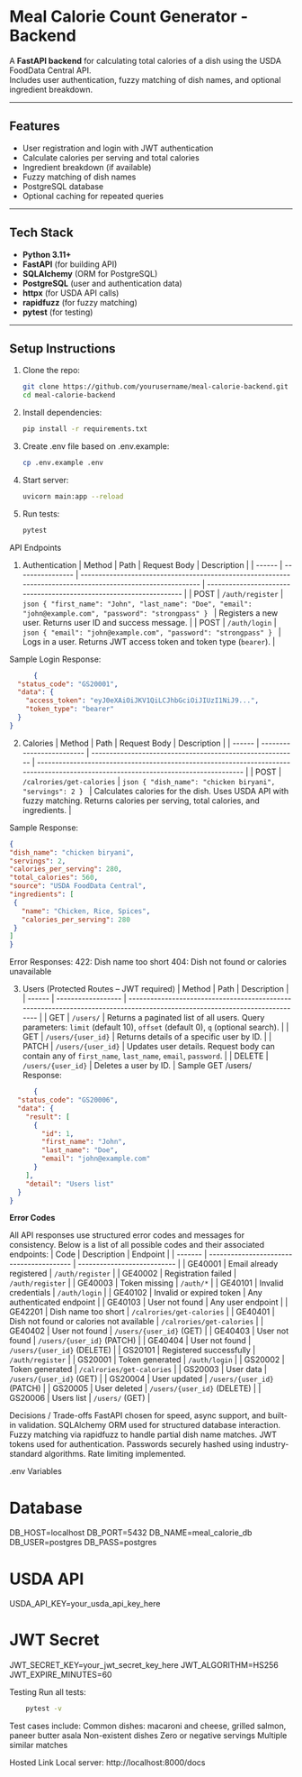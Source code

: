 # Meal Calorie Count Generator - Backend

A **FastAPI backend** for calculating total calories of a dish using the USDA FoodData Central API.  
Includes user authentication, fuzzy matching of dish names, and optional ingredient breakdown.

---

## Features

- User registration and login with JWT authentication
- Calculate calories per serving and total calories
- Ingredient breakdown (if available)
- Fuzzy matching of dish names
- PostgreSQL database
- Optional caching for repeated queries

---

## Tech Stack

- **Python 3.11+**
- **FastAPI** (for building API)
- **SQLAlchemy** (ORM for PostgreSQL)
- **PostgreSQL** (user and authentication data)
- **httpx** (for USDA API calls)
- **rapidfuzz** (for fuzzy matching)
- **pytest** (for testing)

---

## Setup Instructions

1. Clone the repo:
   ```bash
   git clone https://github.com/yourusername/meal-calorie-backend.git
   cd meal-calorie-backend

2. Install dependencies:
   ```bash
   pip install -r requirements.txt

3. Create .env file based on .env.example:
   ```bash
   cp .env.example .env

4. Start server:
   ```bash
   uvicorn main:app --reload

5. Run tests:
   ```bash
   pytest

API Endpoints
1. Authentication
   | Method | Path             | Request Body                                                                                                | Description                                                         |
   | ------ | ---------------- | ----------------------------------------------------------------------------------------------------------- | ------------------------------------------------------------------- |
   | POST   | `/auth/register` | `json { "first_name": "John", "last_name": "Doe", "email": "john@example.com", "password": "strongpass" } ` | Registers a new user. Returns user ID and success message.          |
   | POST   | `/auth/login`    | `json { "email": "john@example.com", "password": "strongpass" } `                                           | Logs in a user. Returns JWT access token and token type (`bearer`). |

Sample Login Response:
```json
      {
  "status_code": "GS20001",
  "data": {
    "access_token": "eyJ0eXAiOiJKV1QiLCJhbGciOiJIUzI1NiJ9...",
    "token_type": "bearer"
  }
}
```
2. Calories
      | Method | Path                      | Request Body                                              | Description                                                                                                                         |
      | ------ | ------------------------- | --------------------------------------------------------- | ----------------------------------------------------------------------------------------------------------------------------------- |
      | POST   | `/calrories/get-calories` | `json { "dish_name": "chicken biryani", "servings": 2 } ` | Calculates calories for the dish. Uses USDA API with fuzzy matching. Returns calories per serving, total calories, and ingredients. |

Sample Response:
   ```json
   {
  "dish_name": "chicken biryani",
  "servings": 2,
  "calories_per_serving": 280,
  "total_calories": 560,
  "source": "USDA FoodData Central",
  "ingredients": [
    {
      "name": "Chicken, Rice, Spices",
      "calories_per_serving": 280
    }
  ]
}
```
Error Responses:
  422: Dish name too short
  404: Dish not found or calories unavailable

3. Users (Protected Routes – JWT required)
      | Method | Path               | Description                                                                                                                 |
      | ------ | ------------------ | --------------------------------------------------------------------------------------------------------------------------- |
      | GET    | `/users/`          | Returns a paginated list of all users. Query parameters: `limit` (default 10), `offset` (default 0), `q` (optional search). |
      | GET    | `/users/{user_id}` | Returns details of a specific user by ID.                                                                                   |
      | PATCH  | `/users/{user_id}` | Updates user details. Request body can contain any of `first_name`, `last_name`, `email`, `password`.                       |
      | DELETE | `/users/{user_id}` | Deletes a user by ID.                                                                                                       |
Sample GET /users/ Response:
```json
      {
  "status_code": "GS20006",
  "data": {
    "result": [
      {
        "id": 1,
        "first_name": "John",
        "last_name": "Doe",
        "email": "john@example.com"
      }
    ],
    "detail": "Users list"
  }
}
```
**Error Codes**

All API responses use structured error codes and messages for consistency. Below is a list of all possible codes and their associated endpoints:
   | Code    | Description                              | Endpoint                    |
   | ------- | ---------------------------------------- | --------------------------- |
   | GE40001 | Email already registered                 | `/auth/register`            |
   | GE40002 | Registration failed                      | `/auth/register`            |
   | GE40003 | Token missing                            | `/auth/*`                   |
   | GE40101 | Invalid credentials                      | `/auth/login`               |
   | GE40102 | Invalid or expired token                 | Any authenticated endpoint  |
   | GE40103 | User not found                           | Any user endpoint           |
   | GE42201 | Dish name too short                      | `/calrories/get-calories`   |
   | GE40401 | Dish not found or calories not available | `/calrories/get-calories`   |
   | GE40402 | User not found                           | `/users/{user_id}` (GET)    |
   | GE40403 | User not found                           | `/users/{user_id}` (PATCH)  |
   | GE40404 | User not found                           | `/users/{user_id}` (DELETE) |
   | GS20101 | Registered successfully                  | `/auth/register`            |
   | GS20001 | Token generated                          | `/auth/login`               |
   | GS20002 | Token generated                          | `/calrories/get-calories`   |
   | GS20003 | User data                                | `/users/{user_id}` (GET)    |
   | GS20004 | User updated                             | `/users/{user_id}` (PATCH)  |
   | GS20005 | User deleted                             | `/users/{user_id}` (DELETE) |
   | GS20006 | Users list                               | `/users/` (GET)             |

Decisions / Trade-offs
  FastAPI chosen for speed, async support, and built-in validation.
  SQLAlchemy ORM used for structured database interaction.
  Fuzzy matching via rapidfuzz to handle partial dish name matches.
  JWT tokens used for authentication.
  Passwords securely hashed using industry-standard algorithms.
  Rate limiting implemented.

.env Variables
# Database
DB_HOST=localhost
DB_PORT=5432
DB_NAME=meal_calorie_db
DB_USER=postgres
DB_PASS=postgres

# USDA API
USDA_API_KEY=your_usda_api_key_here

# JWT Secret
JWT_SECRET_KEY=your_jwt_secret_key_here
JWT_ALGORITHM=HS256
JWT_EXPIRE_MINUTES=60

Testing
  Run all tests:
   ```bash
       pytest -v
   ```
  
Test cases include:
  Common dishes: macaroni and cheese, grilled salmon, paneer butter asala
  Non-existent dishes
  Zero or negative servings
  Multiple similar matches

Hosted Link
Local server: http://localhost:8000/docs
